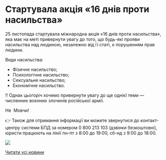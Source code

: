 # Стартувала акція &#171;16 днів проти насильства&#187;

25 листопада стартувала міжнародна акція «16 днів проти насильства», яка має на меті привернути увагу до того, що будь-які прояви насильства над людиною, незалежно від її статі, є порушенням прав людини.

Види насильства:

- Фізичне насильство;
- Психологічне насильство;
- Сексуальне насильство;
- Економічне насильство.

‼️ Однак цьогоріч хочемо привернути увагу до ще однієї теми — численних воєнних злочинів російської армії.

Не  Мовчи!

👉 Також для отримання інформації ви можете звернутися до контакт-центру системи БПД за номером 0 800 213 103 (дзвінки безкоштовні), юристи працюють на лінії пн-пт з 8:00 до 19:00, сб-нд з 9:00 до 18:00.

![](/images/blog/стартувала-акція-16-днів-проти-насильства/mycollages.png)

[Читати усі новини](/news)

